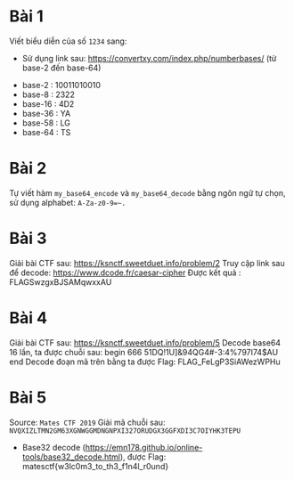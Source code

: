 # Bài 1
Viết biểu diễn của số `1234` sang:
* Sử dụng link sau: https://convertxy.com/index.php/numberbases/ (từ base-2 đến base-64)
- base-2 : 10011010010
- base-8 : 2322
- base-16 : 4D2
- base-36 : YA
- base-58 : LG
- base-64 : TS


# Bài 2
Tự viết hàm `my_base64_encode` và `my_base64_decode` bằng ngôn ngữ tự chọn, sử dụng alphabet: `A-Za-z0-9=~.`


# Bài 3
Giải bài CTF sau: https://ksnctf.sweetduet.info/problem/2
Truy cập link sau để decode: https://www.dcode.fr/caesar-cipher
Được kết quả : FLAGSwzgxBJSAMqwxxAU


# Bài 4
Giải bài CTF sau: https://ksnctf.sweetduet.info/problem/5
Decode base64 16 lần, ta được chuỗi sau:
       begin 666 <data>
       51DQ!1U]&94QG4#-3:4%797I74$AU
       end
 Decode đoạn mã trên bằng  ta được Flag: 
       FLAG_FeLgP3SiAWezWPHu


# Bài 5 
Source: `Mates CTF 2019`
Giải mã chuỗi sau: `NVQXIZLTMN2GM63XGNWGGMDNGNPXI327ORUDGX3GGFXDI3C7OIYHK3TEPU`
- Base32 decode (https://emn178.github.io/online-tools/base32_decode.html), được Flag:
 matesctf{w3lc0m3_to_th3_f1n4l_r0und}
